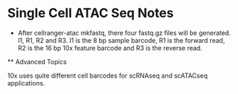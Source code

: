 # Single Cell ATAC Seq Notes

* After cellranger-atac mkfastq, there four fastq.gz files will be generated. I1, R1, R2 and R3. I1 is the 8 bp sample barcode, R1 is the forward read, R2 is the 16 bp 10x feature barcode and R3 is the reverse read. 






** Advanced Topics

10x uses quite different cell barcodes for scRNAseq and scATACseq applications.


